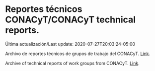 # Reportes técnicos CONACyT/CONACyT technical reports.

Última actualización/Last update: 2020-07-27T20:03:24-05:00

Archivo de reportes técnicos de grupos de trabajo del CONACyT. [Link](https://coronavirus.conacyt.mx/productos/index.html).

Archive of technical reports of work groups from CONACyT. [Link](https://coronavirus.conacyt.mx/productos/index.html).
